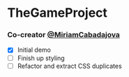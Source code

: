 # TheGameProject
### Co-creator [@MiriamCabadajova](https://github.com/MiriamCabadajova)

- [x] Initial demo
- [ ] Finish up styling
- [ ] Refactor and extract CSS duplicates
